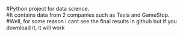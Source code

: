 #Python project for data science.    
#It contains data from 2 companies such as Tesla and GameStop.     
#Well, for some reason i cant see the final results in github but if you download it, it will work

